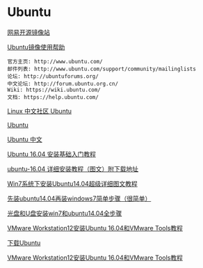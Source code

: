 
# Ubuntu

[网易开源镜像站](http://mirrors.163.com/)  

[Ubuntu镜像使用帮助](http://mirrors.163.com/.help/ubuntu.html)  
```
官方主页: http://www.ubuntu.com/
邮件列表: http://www.ubuntu.com/support/community/mailinglists
论坛: http://ubuntuforums.org/
中文论坛: http://forum.ubuntu.org.cn/
Wiki: https://wiki.ubuntu.com/
文档: https://help.ubuntu.com/
```
[Linux 中文社区 Ubuntu](https://www.linuxidc.com/topicnews.aspx?tid=2)  

[Ubuntu](https://baike.baidu.com/item/ubuntu/155795?fr=aladdin)  

[Ubuntu 中文](http://wiki.ubuntu.org.cn/)  

[Ubuntu 16.04 安装基础入门教程](https://jingyan.baidu.com/article/3c48dd348bc005e10be358eb.html)  

[ubuntu-16.04 详细安装教程（图文）附下载地址](https://blog.csdn.net/wyx100/article/details/51582617)  

[Win7系统下安装Ubuntu14.04超级详细图文教程](https://blog.csdn.net/yangshuo__0619/article/details/71946282)  

[先装ubuntu14.04再装windows7简单步骤（很简单）](https://blog.csdn.net/pyf09/article/details/54343844)  

[光盘和U盘安装win7和ubuntu14.04全步骤](https://blog.csdn.net/h3243212/article/details/50538608)  

[VMware Workstation12安装Ubuntu 16.04和VMware Tools教程](https://www.linuxidc.com/Linux/2016-11/137241.htm)  

[下载Ubuntu](https://cn.ubuntu.com/download/)  

[VMware Workstation12安装Ubuntu 16.04和VMware Tools教程](https://www.linuxidc.com/Linux/2016-11/137241p2.htm)  
